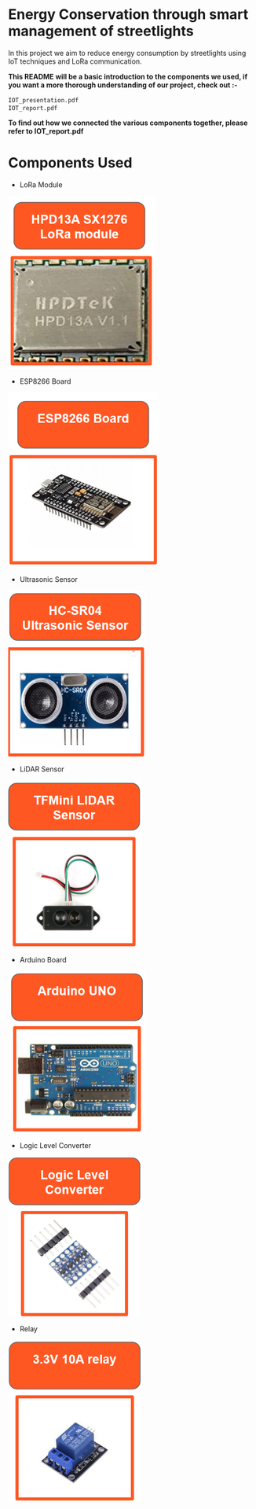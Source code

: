 # Energy Conservation through smart management of streetlights
In this project we aim to reduce energy consumption by streetlights using IoT techniques and LoRa communication.

**This README will be a basic introduction to the components we used, if you want a more thorough understanding of our project, check out :-**
```
IOT_presentation.pdf
IOT_report.pdf

```
**To find out how we connected the various components together, please refer to IOT_report.pdf**

# Components Used

- LoRa Module

![LoRa Module](/lora.PNG?raw=true "Title")

- ESP8266 Board

![ESP8266 Module](/esp.PNG?raw=true "Title")

- Ultrasonic Sensor

![Ultrasonic Sensor](/ultrasonic.PNG?raw=true "Title")

- LiDAR Sensor

![LiDAR Sensor](/lidar.PNG?raw=true "Title")

- Arduino Board

![Arduino board](/arduino.PNG?raw=true "Title")

- Logic Level Converter

![Logic Level Converter](/logic.PNG?raw=true "Title")

- Relay

![Relay](/relay.PNG?raw=true "Title")



